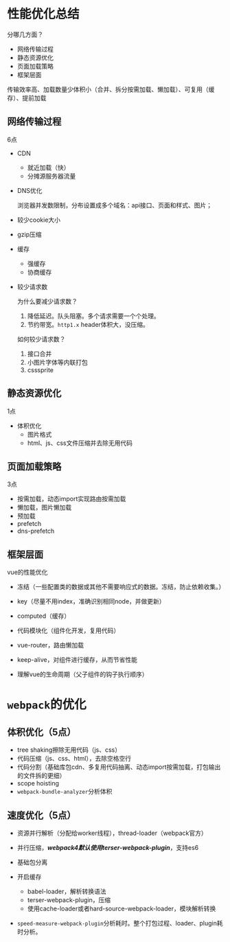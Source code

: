 # 性能优化总结

分哪几方面？

- 网络传输过程
- 静态资源优化
- 页面加载策略
- 框架层面



传输效率高、加载数量少体积小（合并、拆分按需加载、懒加载）、可复用（缓存）、提前加载



## 网络传输过程

6点

- CDN

  - 就近加载（快）
  - 分摊源服务器流量

- DNS优化

  浏览器并发数限制，分布设置成多个域名：api接口、页面和样式、图片；

- 较少cookie大小

- gzip压缩

- 缓存

  - 强缓存
  - 协商缓存

- 较少请求数

  为什么要减少请求数？

  1. 降低延迟。队头阻塞。多个请求需要一个个处理。
  2. 节约带宽。`http1.x` header体积大，没压缩。

  如何较少请求数？

  1. 接口合并
  2. 小图片字体等内联打包
  3. csssprite



## 静态资源优化

1点

- 体积优化
  - 图片格式
  -  html、js、css文件压缩并去除无用代码



## 页面加载策略

3点

- 按需加载，动态import实现路由按需加载
- 懒加载，图片懒加载
-  预加载
  - prefetch
  - dns-prefetch



## 框架层面

vue的性能优化

- 冻结（一些配置类的数据或其他不需要响应式的数据。冻结，防止依赖收集。）

- key（尽量不用index，准确识别相同node，并做更新）

- computed（缓存）

- 代码模块化（组件化开发，复用代码）

- vue-router，路由懒加载

- keep-alive，对组件进行缓存，从而节省性能

- 理解vue的生命周期（父子组件的钩子执行顺序）







# `webpack`的优化

## 体积优化（5点）

- tree shaking擦除无用代码（js、css）
- 代码压缩（js、css、html），去除空格空行
- 代码分割（基础库包cdn、多复用代码抽离、动态import按需加载，打包输出的文件拆的更细）
- scope hoisting
- `webpack-bundle-analyzer`分析体积



## 速度优化（5点）

- 资源并行解析（分配给worker线程），thread-loader（webpack官方）
- 并行压缩，***webpack4默认使用terser-webpack-plugin***，支持es6
- 基础包分离
- 开启缓存
  - babel-loader，解析转换语法
  - terser-webpack-plugin，压缩
  - 使用cache-loader或者hard-source-webpack-loader，模块解析转换

- `speed-measure-webpack-plugin`分析耗时。整个打包过程、loader、plugin耗时分析。





